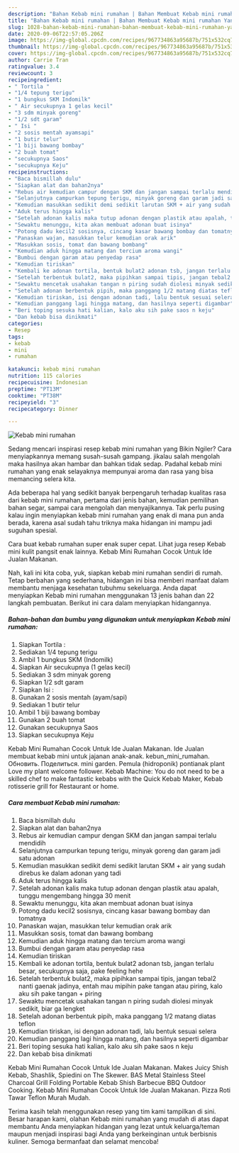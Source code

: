 ```yaml
---
description: "Bahan Kebab mini rumahan | Bahan Membuat Kebab mini rumahan Yang Enak Dan Lezat"
title: "Bahan Kebab mini rumahan | Bahan Membuat Kebab mini rumahan Yang Enak Dan Lezat"
slug: 1028-bahan-kebab-mini-rumahan-bahan-membuat-kebab-mini-rumahan-yang-enak-dan-lezat
date: 2020-09-06T22:57:05.206Z
image: https://img-global.cpcdn.com/recipes/967734863a95687b/751x532cq70/kebab-mini-rumahan-foto-resep-utama.jpg
thumbnail: https://img-global.cpcdn.com/recipes/967734863a95687b/751x532cq70/kebab-mini-rumahan-foto-resep-utama.jpg
cover: https://img-global.cpcdn.com/recipes/967734863a95687b/751x532cq70/kebab-mini-rumahan-foto-resep-utama.jpg
author: Carrie Tran
ratingvalue: 3.4
reviewcount: 3
recipeingredient:
- " Tortila "
- "1/4 tepung terigu"
- "1 bungkus SKM Indomilk"
- " Air secukupnya 1 gelas kecil"
- "3 sdm minyak goreng"
- "1/2 sdt garam"
- " Isi "
- "2 sosis mentah ayamsapi"
- "1 butir telur"
- "1 biji bawang bombay"
- "2 buah tomat"
- "secukupnya Saos"
- "secukupnya Keju"
recipeinstructions:
- "Baca bismillah dulu"
- "Siapkan alat dan bahan2nya"
- "Rebus air kemudian campur dengan SKM dan jangan sampai terlalu mendidih"
- "Selanjutnya campurkan tepung terigu, minyak goreng dan garam jadi satu adonan"
- "Kemudian masukkan sedikit demi sedikit larutan SKM + air yang sudah direbus ke dalam adonan yang tadi"
- "Aduk terus hingga kalis"
- "Setelah adonan kalis maka tutup adonan dengan plastik atau apalah, tunggu mengembang hingga 30 menit"
- "Sewaktu menunggu, kita akan membuat adonan buat isinya"
- "Potong dadu kecil2 sosisnya, cincang kasar bawang bombay dan tomatnya"
- "Panaskan wajan, masukkan telur kemudian orak arik"
- "Masukkan sosis, tomat dan bawang bombang"
- "Kemudian aduk hingga matang dan tercium aroma wangi"
- "Bumbui dengan garam atau penyedap rasa"
- "Kemudian tiriskan"
- "Kembali ke adonan tortila, bentuk bulat2 adonan tsb, jangan terlalu besar, secukupnya saja, pake feeling hehe"
- "Setelah terbentuk bulat2, maka pipihkan sampai tipis, jangan tebal2 nanti gaenak jadinya, entah mau mipihin pake tangan atau piring, kalo aku sih pake tangan + piring"
- "Sewaktu mencetak usahakan tangan n piring sudah diolesi minyak sedikit, biar ga lengket"
- "Setelah adonan berbentuk pipih, maka panggang 1/2 matang diatas teflon"
- "Kemudian tiriskan, isi dengan adonan tadi, lalu bentuk sesuai selera"
- "Kemudian panggang lagi hingga matang, dan hasilnya seperti digambar"
- "Beri toping sesuka hati kalian, kalo aku sih pake saos n keju"
- "Dan kebab bisa dinikmati"
categories:
- Resep
tags:
- kebab
- mini
- rumahan

katakunci: kebab mini rumahan 
nutrition: 115 calories
recipecuisine: Indonesian
preptime: "PT13M"
cooktime: "PT38M"
recipeyield: "3"
recipecategory: Dinner

---
```



![Kebab mini rumahan](https://img-global.cpcdn.com/recipes/967734863a95687b/751x532cq70/kebab-mini-rumahan-foto-resep-utama.jpg)

Sedang mencari inspirasi resep kebab mini rumahan yang Bikin Ngiler? Cara menyiapkannya memang susah-susah gampang. jikalau salah mengolah maka hasilnya akan hambar dan bahkan tidak sedap. Padahal kebab mini rumahan yang enak selayaknya mempunyai aroma dan rasa yang bisa memancing selera kita.

Ada beberapa hal yang sedikit banyak berpengaruh terhadap kualitas rasa dari kebab mini rumahan, pertama dari jenis bahan, kemudian pemilihan bahan segar, sampai cara mengolah dan menyajikannya. Tak perlu pusing kalau ingin menyiapkan kebab mini rumahan yang enak di mana pun anda berada, karena asal sudah tahu triknya maka hidangan ini mampu jadi suguhan spesial.

Cara buat kebab rumahan super enak super cepat. Lihat juga resep Kebab mini kulit pangsit enak lainnya. Kebab Mini Rumahan Cocok Untuk Ide Jualan Makanan.


Nah, kali ini kita coba, yuk, siapkan kebab mini rumahan sendiri di rumah. Tetap berbahan yang sederhana, hidangan ini bisa memberi manfaat dalam membantu menjaga kesehatan tubuhmu sekeluarga. Anda dapat menyiapkan Kebab mini rumahan menggunakan 13 jenis bahan dan 22 langkah pembuatan. Berikut ini cara dalam menyiapkan hidangannya.

<!--inarticleads1-->

##### Bahan-bahan dan bumbu yang digunakan untuk menyiapkan Kebab mini rumahan:

1. Siapkan  Tortila :
1. Sediakan 1/4 tepung terigu
1. Ambil 1 bungkus SKM (Indomilk)
1. Siapkan  Air secukupnya (1 gelas kecil)
1. Sediakan 3 sdm minyak goreng
1. Siapkan 1/2 sdt garam
1. Siapkan  Isi :
1. Gunakan 2 sosis mentah (ayam/sapi)
1. Sediakan 1 butir telur
1. Ambil 1 biji bawang bombay
1. Gunakan 2 buah tomat
1. Gunakan secukupnya Saos
1. Siapkan secukupnya Keju


Kebab Mini Rumahan Cocok Untuk Ide Jualan Makanan. Ide Jualan membuat kebab mini untuk jajanan anak-anak. kebun_mini_rumahan. Обновить. Поделиться. mini garden. Pemula (hidroponik) pontianak plant Love my plant welcome follower. Kebab Machine: You do not need to be a skilled chef to make fantastic kebabs with the Quick Kebab Maker, Kebab rotisserie grill for Restaurant or home. 

<!--inarticleads2-->

##### Cara membuat Kebab mini rumahan:

1. Baca bismillah dulu
1. Siapkan alat dan bahan2nya
1. Rebus air kemudian campur dengan SKM dan jangan sampai terlalu mendidih
1. Selanjutnya campurkan tepung terigu, minyak goreng dan garam jadi satu adonan
1. Kemudian masukkan sedikit demi sedikit larutan SKM + air yang sudah direbus ke dalam adonan yang tadi
1. Aduk terus hingga kalis
1. Setelah adonan kalis maka tutup adonan dengan plastik atau apalah, tunggu mengembang hingga 30 menit
1. Sewaktu menunggu, kita akan membuat adonan buat isinya
1. Potong dadu kecil2 sosisnya, cincang kasar bawang bombay dan tomatnya
1. Panaskan wajan, masukkan telur kemudian orak arik
1. Masukkan sosis, tomat dan bawang bombang
1. Kemudian aduk hingga matang dan tercium aroma wangi
1. Bumbui dengan garam atau penyedap rasa
1. Kemudian tiriskan
1. Kembali ke adonan tortila, bentuk bulat2 adonan tsb, jangan terlalu besar, secukupnya saja, pake feeling hehe
1. Setelah terbentuk bulat2, maka pipihkan sampai tipis, jangan tebal2 nanti gaenak jadinya, entah mau mipihin pake tangan atau piring, kalo aku sih pake tangan + piring
1. Sewaktu mencetak usahakan tangan n piring sudah diolesi minyak sedikit, biar ga lengket
1. Setelah adonan berbentuk pipih, maka panggang 1/2 matang diatas teflon
1. Kemudian tiriskan, isi dengan adonan tadi, lalu bentuk sesuai selera
1. Kemudian panggang lagi hingga matang, dan hasilnya seperti digambar
1. Beri toping sesuka hati kalian, kalo aku sih pake saos n keju
1. Dan kebab bisa dinikmati


Kebab Mini Rumahan Cocok Untuk Ide Jualan Makanan. Makes Juicy Shish Kebab, Shashlik, Spiedini on The Skewer. BAS Metal Stainless Steel Charcoal Grill Folding Portable Kebab Shish Barbecue BBQ Outdoor Cooking. Kebab Mini Rumahan Cocok Untuk Ide Jualan Makanan. Pizza Roti Tawar Teflon Murah Mudah. 

Terima kasih telah menggunakan resep yang tim kami tampilkan di sini. Besar harapan kami, olahan Kebab mini rumahan yang mudah di atas dapat membantu Anda menyiapkan hidangan yang lezat untuk keluarga/teman maupun menjadi inspirasi bagi Anda yang berkeinginan untuk berbisnis kuliner. Semoga bermanfaat dan selamat mencoba!

